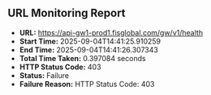 ## URL Monitoring Report

- **URL:** https://api-gw1-prod1.fisglobal.com/gw/v1/health
- **Start Time:** 2025-09-04T14:41:25.910259
- **End Time:** 2025-09-04T14:41:26.307343
- **Total Time Taken:** 0.397084 seconds
- **HTTP Status Code:** 403
- **Status:** Failure
- **Failure Reason:** HTTP Status Code: 403
